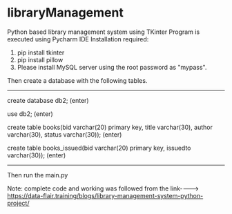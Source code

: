 # libraryManagement
Python based library management system using TKinter
Program is executed using Pycharm IDE
Installation required:
1. pip install tkinter
2. pip install pillow
3. Please install MySQL server using the root password as "mypass".

Then create a database with the following tables.
***************************************************************************************************
create database db2;           (enter)

use db2;           (enter)

create table books(bid varchar(20) primary key, title varchar(30), author varchar(30), status varchar(30));           (enter)

create table books_issued(bid varchar(20) primary key, issuedto varchar(30));           (enter)
*********************************************************************************************************
Then run the main.py 

Note:
complete code and working was followed from the link----> https://data-flair.training/blogs/library-management-system-python-project/
